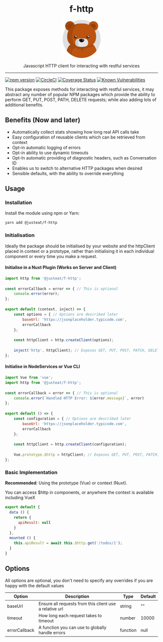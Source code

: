 <div align="center">

# f-http

<img width="125" alt="Fozzie Bear" src="../../../bear.png" />

Javascript HTTP client for interacting with restful services

</div>

---

[![npm version](https://badge.fury.io/js/%40justeat%2Ff-http.svg)](https://badge.fury.io/js/%40justeat%2Ff-http)
[![CircleCI](https://circleci.com/gh/justeat/fozzie-components.svg?style=svg)](https://circleci.com/gh/justeat/workflows/fozzie-components)
[![Coverage Status](https://coveralls.io/repos/github/justeat/f-http/badge.svg)](https://coveralls.io/github/justeat/f-http)
[![Known Vulnerabilities](https://snyk.io/test/github/justeat/f-http/badge.svg?targetFile=package.json)](https://snyk.io/test/github/justeat/f-http?targetFile=package.json)

This package exposes methods for interacting with restful services, it may abstract any number of popular NPM packages which provide the ability to perform GET, PUT, POST, PATH, DELETE requests; while also adding lots of additional benefits.

## Benefits (Now and later)
- Automatically collect stats showing how long real API calls take
- Easy configuration of reusable clients which can be retrieved from context
- Opt-in automatic logging of errors
- Opt-in ability to use dynamic timeouts
- Opt-In automatic providing of diagnostic headers, such as Conversation ID
- Enables us to switch to alternative HTTP packages when desired
- Sensible defaults, with the ability to override everything


## Usage

### Installation

Install the module using npm or Yarn:

```sh
yarn add @justeat/f-http
```


### Initialisation
Ideally the package should be initialised by your website and the httpClient placed in context or a prototype, rather than initialising it in each individual component or every time you make a request.

#### Initialise in a Nuxt Plugin (Works on Server and Client)
```js
import http from '@justeat/f-http';

const errorCallback = error => { // This is optional
    console.error(error);
};

export default (context, inject) => {
    const options = { // Options are described later
        baseUrl: 'https://jsonplaceholder.typicode.com',
        errorCallback
    };

    const httpClient = http.createClient(options);

    inject('http', httpClient); // Exposes GET, PUT, POST, PATCH, DELETE
};

```

#### Initialise in NodeServices or Vue CLI
```js
import Vue from 'vue';
import http from '@justeat/f-http';

const errorCallback = error => { // This is optional
    console.error(`Handled HTTP Error: ${error.message}`, error)
};

export default () => {
    const configuration = { // Options are described later
        baseUrl: 'https://jsonplaceholder.typicode.com',
        errorCallback
    };

    const httpClient = http.createClient(configuration);

    Vue.prototype.$http = httpClient; // Exposes GET, PUT, POST, PATCH, DELETE
};

```


### Basic Implementation
**Recommended**: Using the prototype (Vue) or context (Nuxt).

You can access $http in components, or anywhere the context is available including VueX

```js
export default {
  data () {
    return {
      apiResult: null
    }
  },
  mounted () {
    this.apiResult = await this.$http.get('/todos/1');
  }
}
```

## Options
All options are optional, you don't need to specify any overrides if you are happy with the default values

Option | Description | Type | Default
------------- | ------------- | ------------- | -------------
baseUrl | Ensure all requests from this client use a relative url | string | ""
timeout | How long each request takes to timeout | number | 10000
errorCallback | A function you can use to globally handle errors | function | null
